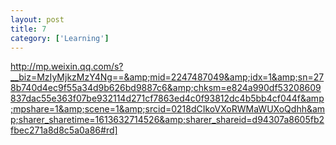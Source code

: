 ```yaml
---
layout: post
title: 7
category: ['Learning']
---
```


http://mp.weixin.qq.com/s?__biz=MzIyMjkzMzY4Ng==&amp;mid=2247487049&amp;idx=1&amp;sn=278b740d4ec9f55a34d9b626bd9887c6&amp;chksm=e824a990df53208609837dac55e363f07be932114d271cf7863ed4c0f93812dc4b5bb4cf044f&amp;mpshare=1&amp;scene=1&amp;srcid=0218dCIkoVXoRWMaWUXoQdhh&amp;sharer_sharetime=1613632714526&amp;sharer_shareid=d94307a8605fb2fbec271a8d8c5a0a86#rd]


